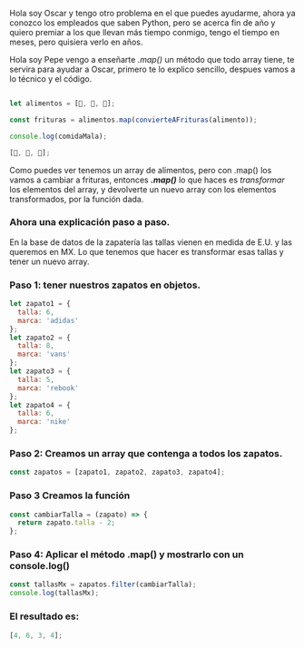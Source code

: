 Hola soy Oscar y tengo otro problema en el que puedes ayudarme, ahora ya conozco los empleados que saben Python, pero se acerca fin de año y quiero premiar a los que llevan más tiempo conmigo, tengo el tiempo en meses, pero quisiera verlo en años.

Hola soy Pepe vengo a enseñarte _.map()_ un método que todo array tiene, te servira para ayudar a Oscar, primero te lo explico sencillo, despues vamos a lo técnico y el código.
```javascript

let alimentos = [🥔, 🌽, 🧀];

const frituras = alimentos.map(convierteAFrituras(alimento));

console.log(comidaMala);

[🍟, 🍿, 🍕];

```

Como puedes ver tenemos un array de alimentos, pero con .map() los vamos a cambiar a frituras, entonces **_.map()_** lo que haces es _transformar_ los elementos del array, y devolverte un nuevo array con los elementos transformados, por la función dada.

### Ahora una explicación paso a paso.

En la base de datos de la zapatería las tallas vienen en medida de E.U. y las queremos en MX. Lo que tenemos que hacer es transformar esas tallas y tener un nuevo array.

### Paso 1: tener nuestros zapatos en objetos.

```javascript
let zapato1 = {
  talla: 6,
  marca: 'adidas'
};
let zapato2 = {
  talla: 8,
  marca: 'vans'
};
let zapato3 = {
  talla: 5,
  marca: 'rebook'
};
let zapato4 = {
  talla: 6,
  marca: 'nike'
};
```

### Paso 2: Creamos un array que contenga a todos los zapatos.

```javascript
const zapatos = [zapato1, zapato2, zapato3, zapato4];
```

### Paso 3 Creamos la función

```javascript
const cambiarTalla = (zapato) => {
  return zapato.talla - 2;
};
```

### Paso 4: Aplicar el método .map() y mostrarlo con un console.log()

```javascript
const tallasMx = zapatos.filter(cambiarTalla);
console.log(tallasMx);
```

### El resultado es:

```javascript
[4, 6, 3, 4];
```
